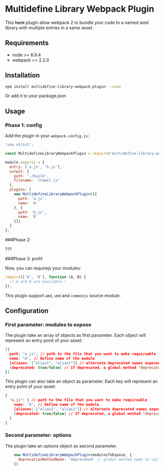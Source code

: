 # Multidefine Library Webpack Plugin

This <s>hack</s> plugin allow webpack 2 to bundle your code to a named amd library with multiple entries in a same asset.

## Requirements

- node >= 6.9.4
- webpack >= 2.2.0

## Installation

```bash
npm install multidefine-library-webpack-plugin --save
```

Or add it to your package.json

## Usage

### Phase 1: config

Add the plugin in your `webpack.config.js`:

```javascript
'use strict';

const MultidefineLibraryWebpackPlugin = require('multidefine-library-webpack-plugin');

module.exports = {
  entry: ['a.js', 'b.js'],
  output: {
    path: './build',
    filename: '[name].js'
  },
  plugins: [
    new MultidefineLibraryWebpackPlugin([{
      path: 'a.js',
      name: 'A'
    }, {
      path: 'b.js',
      name: 'B'
    }])
  ]
};
```

###Phase 2:

???

###Phase 3: profit

Now, you can requirejs your modules:

```javascript
require(['A', 'B'], function (A, B) {
  // A and B are available !
});
```

This plugin support `amd`, `umd` and `commonjs` source module.

## Configuration

### First parameter: modules to expose

The plugin take an array of objects as first parameter. Each object will represent an entry point of your asset:
```json
[{
  path: "a.js", // path to the file that you want to make requireable
  name: "A", // Define name of the module
  [aliases: ["alias1", "alias2"]] // alternate deprecated names exposed for this module
  [deprecated: true/false] // If deprecated, a global method "deprecated" is called is this module is used
}]
```

This plugin can also take an object as parameter. Each key will represent an entry point of your asset:
```json
{
  "a.js": { // path to the file that you want to make requireable 
    name: "A", // Define name of the module
    [aliases: ["alias1", "alias2"]] // alternate deprecated names exposed for this module
    [deprecated: true/false] // If deprecated, a global method "deprecated" is called is this module is used
  }
}
```

### Second parameter: options

The plugin take an options object as second parameter.
```javascript
    new MultidefineLibraryWebpackPlugin(modulesToExpose, {
      deprecationMethodName: 'deprecated' // global method name to call to notify deprecated usage
    })

```
